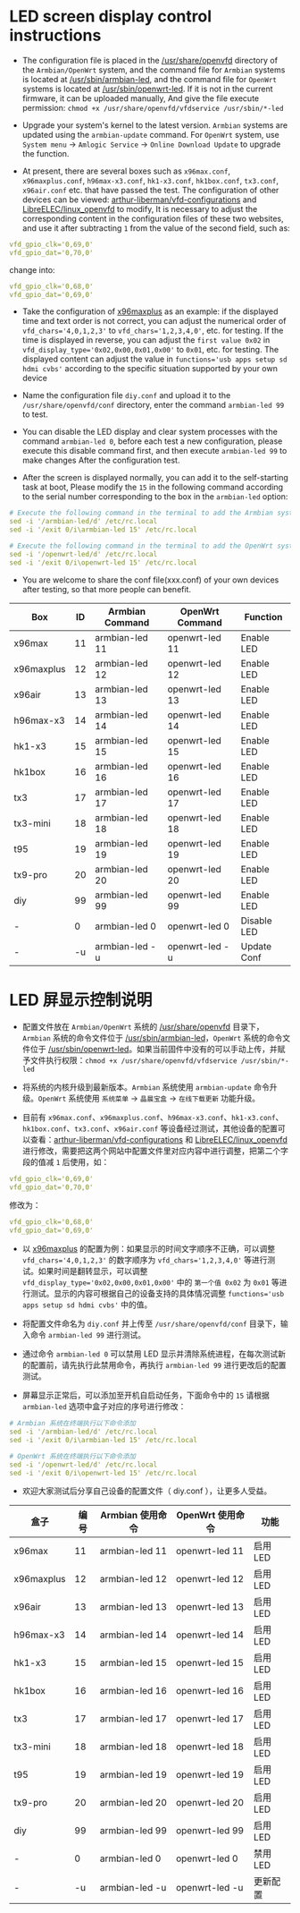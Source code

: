 # LED screen display control instructions

- The configuration file is placed in the [/usr/share/openvfd](https://github.com/ophub/amlogic-s9xxx-armbian/tree/main/build-armbian/common-files/rootfs/usr/share/openvfd) directory of the `Armbian/OpenWrt` system, and the command file for `Armbian` systems is located at [/usr/sbin/armbian-led](https://github.com/ophub/amlogic-s9xxx-armbian/blob/main/build-armbian/common-files/rootfs/usr/sbin/armbian-led), and the command file for `OpenWrt` systems is located at [/usr/sbin/openwrt-led](https://github.com/ophub/amlogic-s9xxx-openwrt/blob/main/amlogic-s9xxx/common-files/rootfs/usr/sbin/openwrt-led). If it is not in the current firmware, it can be uploaded manually, And give the file execute permission: `chmod +x /usr/share/openvfd/vfdservice /usr/sbin/*-led`

- Upgrade your system's kernel to the latest version. `Armbian` systems are updated using the `armbian-update` command. For `OpenWrt` system, use `System menu` → `Amlogic Service` → `Online Download Update` to upgrade the function.

- At present, there are several boxes such as `x96max.conf`, `x96maxplus.conf`, `h96max-x3.conf`, `hk1-x3.conf`, `hk1box.conf`, `tx3.conf`, `x96air.conf` etc. that have passed the test. The configuration of other devices can be viewed: [arthur-liberman/vfd-configurations](https://github.com/arthur-liberman/vfd-configurations) and [LibreELEC/linux_openvfd](https://github.com/LibreELEC/linux_openvfd/tree/master/conf) to modify, It is necessary to adjust the corresponding content in the configuration files of these two websites, and use it after subtracting `1` from the value of the second field, such as:

```yaml
vfd_gpio_clk='0,69,0'
vfd_gpio_dat='0,70,0'
```
change into:

```yaml
vfd_gpio_clk='0,68,0'
vfd_gpio_dat='0,69,0'
```

- Take the configuration of [x96maxplus](https://github.com/ophub/amlogic-s9xxx-armbian/blob/main/build-armbian/common-files/rootfs/usr/share/openvfd/conf/x96maxplus.conf) as an example: if the displayed time and text order is not correct, you can adjust the numerical order of `vfd_chars='4,0,1,2,3'` to `vfd_chars='1,2,3,4,0'`, etc. for testing. If the time is displayed in reverse, you can adjust the `first value 0x02` in `vfd_display_type='0x02,0x00,0x01,0x00'` to `0x01`, etc. for testing. The displayed content can adjust the value in `functions='usb apps setup sd hdmi cvbs'` according to the specific situation supported by your own device

- Name the configuration file `diy.conf` and upload it to the `/usr/share/openvfd/conf` directory, enter the command `armbian-led 99` to test.

- You can disable the LED display and clear system processes with the command `armbian-led 0`, before each test a new configuration, please execute this disable command first, and then execute `armbian-led 99` to make changes After the configuration test.

- After the screen is displayed normally, you can add it to the self-starting task at boot, Please modify the `15` in the following command according to the serial number corresponding to the box in the `armbian-led` option:

```yaml
# Execute the following command in the terminal to add the Armbian system
sed -i '/armbian-led/d' /etc/rc.local
sed -i '/exit 0/i\armbian-led 15' /etc/rc.local

# Execute the following command in the terminal to add the OpenWrt system
sed -i '/openwrt-led/d' /etc/rc.local
sed -i '/exit 0/i\openwrt-led 15' /etc/rc.local
```

- You are welcome to share the conf file(xxx.conf) of your own devices after testing, so that more people can benefit.

|     Box    |   ID   |  Armbian Command  |   OpenWrt Command   |  Function   |
| ---------- |  ----- | ----------------- | ------------------- | ----------- |
| x96max     |  11    |  armbian-led 11   |   openwrt-led 11    | Enable LED  |
| x96maxplus |  12    |  armbian-led 12   |   openwrt-led 12    | Enable LED  |
| x96air     |  13    |  armbian-led 13   |   openwrt-led 13    | Enable LED  |
| h96max-x3  |  14    |  armbian-led 14   |   openwrt-led 14    | Enable LED  |
| hk1-x3     |  15    |  armbian-led 15   |   openwrt-led 15    | Enable LED  |
| hk1box     |  16    |  armbian-led 16   |   openwrt-led 16    | Enable LED  |
| tx3        |  17    |  armbian-led 17   |   openwrt-led 17    | Enable LED  |
| tx3-mini   |  18    |  armbian-led 18   |   openwrt-led 18    | Enable LED  |
| t95        |  19    |  armbian-led 19   |   openwrt-led 19    | Enable LED  |
| tx9-pro    |  20    |  armbian-led 20   |   openwrt-led 20    | Enable LED  |
| diy        |  99    |  armbian-led 99   |   openwrt-led 99    | Enable LED  |
| -          |  0     |  armbian-led 0    |   openwrt-led 0     | Disable LED |
| -          |  -u    |  armbian-led -u   |   openwrt-led -u    | Update Conf |

# LED 屏显示控制说明

- 配置文件放在 `Armbian/OpenWrt` 系统的 [/usr/share/openvfd](https://github.com/ophub/amlogic-s9xxx-armbian/tree/main/build-armbian/common-files/rootfs/usr/share/openvfd) 目录下，`Armbian` 系统的命令文件位于 [/usr/sbin/armbian-led](https://github.com/ophub/amlogic-s9xxx-armbian/blob/main/build-armbian/common-files/rootfs/usr/sbin/armbian-led)，`OpenWrt` 系统的命令文件位于 [/usr/sbin/openwrt-led](https://github.com/ophub/amlogic-s9xxx-openwrt/blob/main/amlogic-s9xxx/common-files/rootfs/usr/sbin/openwrt-led)。如果当前固件中没有的可以手动上传，并赋予文件执行权限：`chmod +x /usr/share/openvfd/vfdservice /usr/sbin/*-led`

- 将系统的内核升级到最新版本。`Armbian` 系统使用 `armbian-update` 命令升级。`OpenWrt` 系统使用 `系统菜单` → `晶晨宝盒` → `在线下载更新` 功能升级。

- 目前有 `x96max.conf`、`x96maxplus.conf`、`h96max-x3.conf`、`hk1-x3.conf`、`hk1box.conf`、`tx3.conf`、`x96air.conf` 等设备经过测试，其他设备的配置可以查看：[arthur-liberman/vfd-configurations](https://github.com/arthur-liberman/vfd-configurations) 和 [LibreELEC/linux_openvfd](https://github.com/LibreELEC/linux_openvfd/tree/master/conf) 进行修改，需要把这两个网站中配置文件里对应内容中进行调整，把第二个字段的值减 `1` 后使用，如：

```yaml
vfd_gpio_clk='0,69,0'
vfd_gpio_dat='0,70,0'
```
修改为：

```yaml
vfd_gpio_clk='0,68,0'
vfd_gpio_dat='0,69,0'
```

- 以 [x96maxplus](https://github.com/ophub/amlogic-s9xxx-armbian/blob/main/build-armbian/common-files/rootfs/usr/share/openvfd/conf/x96maxplus.conf) 的配置为例：如果显示的时间文字顺序不正确，可以调整 `vfd_chars='4,0,1,2,3'` 的数字顺序为 `vfd_chars='1,2,3,4,0'` 等进行测试。如果时间是翻转显示，可以调整 `vfd_display_type='0x02,0x00,0x01,0x00'` 中的 `第一个值 0x02` 为 `0x01` 等进行测试。显示的内容可根据自己的设备支持的具体情况调整 `functions='usb apps setup sd hdmi cvbs'` 中的值。

- 将配置文件命名为 `diy.conf` 并上传至 `/usr/share/openvfd/conf` 目录下，输入命令 `armbian-led 99` 进行测试。

- 通过命令 `armbian-led 0` 可以禁用 LED 显示并清除系统进程，在每次测试新的配置前，请先执行此禁用命令，再执行 `armbian-led 99` 进行更改后的配置测试。

- 屏幕显示正常后，可以添加至开机自启动任务，下面命令中的 `15` 请根据 `armbian-led` 选项中盒子对应的序号进行修改：

```yaml
# Armbian 系统在终端执行以下命令添加
sed -i '/armbian-led/d' /etc/rc.local
sed -i '/exit 0/i\armbian-led 15' /etc/rc.local

# OpenWrt 系统在终端执行以下命令添加
sed -i '/openwrt-led/d' /etc/rc.local
sed -i '/exit 0/i\openwrt-led 15' /etc/rc.local
```

- 欢迎大家测试后分享自己设备的配置文件（ diy.conf ），让更多人受益。

|     盒子    |  编号  |  Armbian 使用命令   |   OpenWrt 使用命令   |   功能   |
| ---------- |  ----- | ----------------- | ------------------- | ------- |
| x96max     |  11    |  armbian-led 11   |   openwrt-led 11    | 启用 LED |
| x96maxplus |  12    |  armbian-led 12   |   openwrt-led 12    | 启用 LED |
| x96air     |  13    |  armbian-led 13   |   openwrt-led 13    | 启用 LED |
| h96max-x3  |  14    |  armbian-led 14   |   openwrt-led 14    | 启用 LED |
| hk1-x3     |  15    |  armbian-led 15   |   openwrt-led 15    | 启用 LED |
| hk1box     |  16    |  armbian-led 16   |   openwrt-led 16    | 启用 LED |
| tx3        |  17    |  armbian-led 17   |   openwrt-led 17    | 启用 LED |
| tx3-mini   |  18    |  armbian-led 18   |   openwrt-led 18    | 启用 LED |
| t95        |  19    |  armbian-led 19   |   openwrt-led 19    | 启用 LED |
| tx9-pro    |  20    |  armbian-led 20   |   openwrt-led 20    | 启用 LED |
| diy        |  99    |  armbian-led 99   |   openwrt-led 99    | 启用 LED |
| -          |  0     |  armbian-led 0    |   openwrt-led 0     | 禁用 LED |
| -          |  -u    |  armbian-led -u   |   openwrt-led -u    | 更新配置  |

